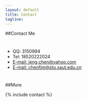 ```yaml
---
layout: default
title: Contact
tagline: 
---
```


##Contact Me   
# 
- QQ:  3150994
- Tel: 18520222024
- [E-mail: jeng.chen@yahoo.com](href=mailto:jeng.chen@yahoo.com)
- [E-mail: chenfjm@stu.xaut.edu.cn](href=mailto:chenfjm@stu.xaut.edu.cn)   
# 
##More   

{% include contact %}
